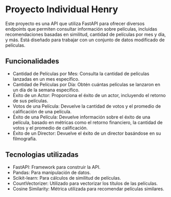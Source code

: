 # Proyecto Individual Henry
Este proyecto es una API que utiliza FastAPI para ofrecer diversos endpoints que permiten consultar información sobre películas, incluidas recomendaciones basadas en similitud, cantidad de películas por mes y día, y más. Está diseñado para trabajar con un conjunto de datos modificado de películas.

## Funcionalidades
- Cantidad de Películas por Mes: Consulta la cantidad de películas lanzadas en un mes específico.
- Cantidad de Películas por Día: Obtén cuántas películas se lanzaron en un día de la semana específico.
- Éxito de un Actor: Proporciona el éxito de un actor, incluyendo el retorno de sus películas.
- Votos de una Película: Devuelve la cantidad de votos y el promedio de calificación de una película.
- Éxito de una Película: Devuelve información sobre el éxito de una película, basado en métricas como el retorno financiero, la cantidad de votos y el promedio de calificación.
- Éxito de un Director: Devuelve el éxito de un director basándose en su filmografía.

## Tecnologias utilizadas
- FastAPI: Framework para construir la API.
- Pandas: Para manipulación de datos.
- Scikit-learn: Para cálculos de similitud de películas.
- CountVectorizer: Utilizado para vectorizar los títulos de las películas.
- Cosine Similarity: Métrica utilizada para recomendar películas similares.
